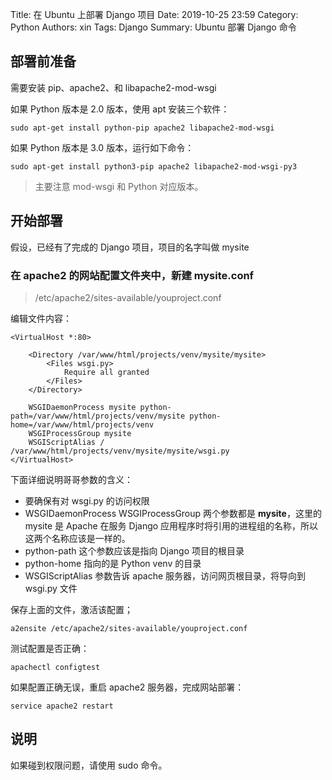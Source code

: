 Title: 在 Ubuntu 上部署 Django 项目
Date: 2019-10-25 23:59
Category: Python
Authors: xin
Tags: Django
Summary: Ubuntu 部署 Django 命令

## 部署前准备

需要安装 pip、apache2、和 libapache2-mod-wsgi

如果 Python 版本是 2.0 版本，使用 apt 安装三个软件：

    sudo apt-get install python-pip apache2 libapache2-mod-wsgi

如果 Python 版本是 3.0 版本，运行如下命令：

    sudo apt-get install python3-pip apache2 libapache2-mod-wsgi-py3

> 主要注意 mod-wsgi 和 Python 对应版本。

## 开始部署

假设，已经有了完成的 Django 项目，项目的名字叫做 mysite

### 在 apache2 的网站配置文件夹中，新建 **mysite.conf**

> /etc/apache2/sites-available/youproject.conf

编辑文件内容：

    <VirtualHost *:80>

        <Directory /var/www/html/projects/venv/mysite/mysite>
            <Files wsgi.py>
                Require all granted
            </Files>
        </Directory>

        WSGIDaemonProcess mysite python-path=/var/www/html/projects/venv/mysite python-home=/var/www/html/projects/venv
        WSGIProcessGroup mysite
        WSGIScriptAlias / /var/www/html/projects/venv/mysite/mysite/wsgi.py
    </VirtualHost>

下面详细说明哥哥参数的含义：

* 要确保有对 wsgi.py 的访问权限 
* WSGIDaemonProcess WSGIProcessGroup 两个参数都是 **mysite**，这里的 mysite 是 Apache 在服务 Django 应用程序时将引用的进程组的名称，所以这两个名称应该是一样的。
* python-path 这个参数应该是指向 Django 项目的根目录
* python-home 指向的是 Python venv 的目录
* WSGIScriptAlias 参数告诉 apache 服务器，访问网页根目录，将导向到 wsgi.py 文件

保存上面的文件，激活该配置；

    a2ensite /etc/apache2/sites-available/youproject.conf

测试配置是否正确：

    apachectl configtest

如果配置正确无误，重启 apache2 服务器，完成网站部署：

    service apache2 restart

## 说明

如果碰到权限问题，请使用 sudo 命令。